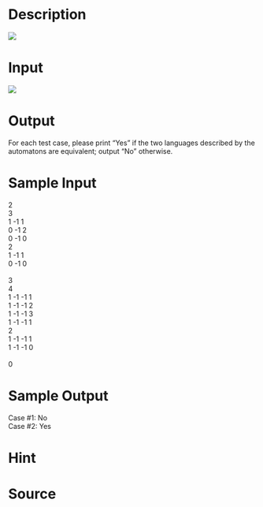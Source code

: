 
# Description

<div class="content"><img border="0" src="source/bzoj/1846/img/aHR0cHM6Ly9seWRzeS5jb20vSnVkZ2VPbmxpbmUvaW1hZ2VzLzE4NDZfMS5qcGc=.jpg"/> </div>

# Input

<div class="content"><img border="0" src="source/bzoj/1846/img/aHR0cHM6Ly9seWRzeS5jb20vSnVkZ2VPbmxpbmUvaW1hZ2VzLzE4NDZfMi5qcGc=.jpg"/> </div>

# Output

<div class="content">For each test case, please print “Yes” if the two languages described by the automatons are equivalent;
 output “No” otherwise.</div>

# Sample Input

<div class="content"><span class="sampledata">2<br/>
3<br/>
1 -1 1<br/>
0 -1 2<br/>
0 -1 0<br/>
2<br/>
1 -1 1<br/>
0 -1 0<br/>
<br/>
3<br/>
4<br/>
1 -1 -1 1<br/>
1 -1 -1 2<br/>
1 -1 -1 3<br/>
1 -1 -1 1<br/>
2<br/>
1 -1 -1 1<br/>
1 -1 -1 0<br/>
<br/>
0<br/>
</span></div>

# Sample Output

<div class="content"><span class="sampledata">Case #1: No<br/>
Case #2: Yes<br/>
</span></div>

# Hint

<div class="content"><p></p></div>

# Source

<div class="content"><p><a href="problemset.php?search="></a></p></div>

